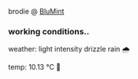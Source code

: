 brodie @ [BluMint](https://www.linkedin.com/company/blumint-io/)

<!--weather_start-->
### working conditions..

weather: light intensity drizzle rain 🌧️

temp: 10.13 °C 👕

<!--weather_end-->
